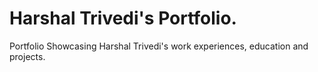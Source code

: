 # Harshal Trivedi's Portfolio.

Portfolio Showcasing Harshal Trivedi's work experiences, education and projects.
